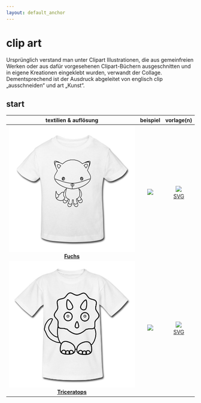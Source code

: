 ```yaml
---
layout: default_anchor
---
```

# clip art

Ursprünglich verstand man unter Clipart Illustrationen, die aus gemeinfreien Werken oder aus dafür vorgesehenen Clipart-Büchern ausgeschnitten und in eigene Kreationen eingeklebt wurden, verwandt der Collage. Dementsprechend ist der Ausdruck abgeleitet von englisch clip „ausschneiden“ und art „Kunst“.

## start

| textilien & auflösung  | beispiel | vorlage(n) |
|:--:|:--:|:--:|
|[![](fox_v1.jpg) <br> **Fuchs**](https://selber-ausmalen.de/shop.html#!/clip+art+4+kids+-+fuchs?idea=5edff8e7e447422bf672dc77)  | <img src="https://selber-ausmalen.de/designs/clip-art/fox_v1_c.svg" width="650"> | [![](https://upload.wikimedia.org/wikipedia/commons/8/84/Farm-Fresh_file_extension_pdf.png)](https://selber-ausmalen.de/designs/clip-art/fox_v1.pdf) <br> [SVG](https://github.com/selber-ausmalen/designs/blob/master/clip-art/fox_v1.svg) |
|[![](triceratops_v1.jpg) <br> **Triceratops**](https://selber-ausmalen.de/shop.html#!/clip+art+4+kids+-+triceratops?idea=5edc1c59e447420dd8b8d269)  | <img src="https://selber-ausmalen.de/designs/clip-art/triceratops_v1_c.svg" width="650"> | [![](https://upload.wikimedia.org/wikipedia/commons/8/84/Farm-Fresh_file_extension_pdf.png)](https://selber-ausmalen.de/designs/clip-art/triceratops_v1.pdf) <br> [SVG](https://github.com/selber-ausmalen/designs/blob/master/clip-art/triceratops_v1.svg) |
